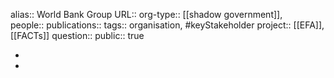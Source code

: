 alias:: World Bank Group
URL::
org-type:: [[shadow government]],  
people::
publications:: 
tags:: organisation, #keyStakeholder 
project:: [[EFA]], [[FACTs]] 
question::
public:: true

-
-